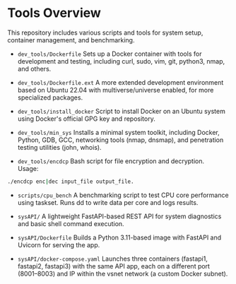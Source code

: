 # Tools Overview

This repository includes various scripts and tools for system setup, container management, and benchmarking.

- `dev_tools/Dockerfile`
Sets up a Docker container with tools for development and testing, including curl, sudo, vim, git, python3, nmap, and others.

- `dev_tools/Dockerfile.ext`
A more extended development environment based on Ubuntu 22.04 with multiverse/universe enabled, for more specialized packages.

- `dev_tools/install_docker`
Script to install Docker on an Ubuntu system using Docker's official GPG key and repository.

- `dev_tools/min_sys`
Installs a minimal system toolkit, including Docker, Python, GDB, GCC, networking tools (nmap, dnsmap), and penetration testing utilities (john, whois).

- `dev_tools/encdcp`
Bash script for file encryption and decryption. <br>
Usage:
```bash
./encdcp enc|dec input_file output_file.
```

- `scripts/cpu_bench`
A benchmarking script to test CPU core performance using taskset. Runs dd to write data per core and logs results.


- `sysAPI/`
A lightweight FastAPI-based REST API for system diagnostics and basic shell command execution.

- `sysAPI/Dockerfile`
Builds a Python 3.11-based image with FastAPI and Uvicorn for serving the app.

- `sysAPI/docker-compose.yaml`
Launches three containers (fastapi1, fastapi2, fastapi3) with the same API app, each on a different port (8001–8003) and IP within the vsnet network (a custom Docker subnet).
